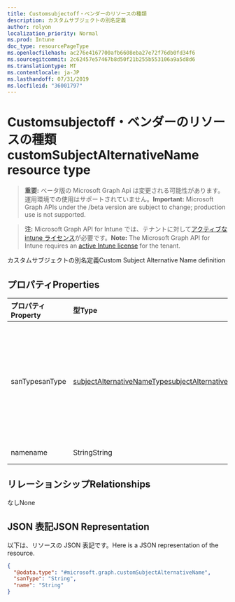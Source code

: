 ```yaml
---
title: Customsubjectoff・ベンダーのリソースの種類
description: カスタムサブジェクトの別名定義
author: rolyon
localization_priority: Normal
ms.prod: Intune
doc_type: resourcePageType
ms.openlocfilehash: ac276e4167700afb6608eba27e72f76db0fd34f6
ms.sourcegitcommit: 2c62457e57467b8d50f21b255b553106a9a5d8d6
ms.translationtype: MT
ms.contentlocale: ja-JP
ms.lasthandoff: 07/31/2019
ms.locfileid: "36001797"
---
```

# <a name="customsubjectalternativename-resource-type"></a><span data-ttu-id="31fcf-103">Customsubjectoff・ベンダーのリソースの種類</span><span class="sxs-lookup"><span data-stu-id="31fcf-103">customSubjectAlternativeName resource type</span></span>

> <span data-ttu-id="31fcf-104">**重要:** ベータ版の Microsoft Graph Api は変更される可能性があります。運用環境での使用はサポートされていません。</span><span class="sxs-lookup"><span data-stu-id="31fcf-104">**Important:** Microsoft Graph APIs under the /beta version are subject to change; production use is not supported.</span></span>

> <span data-ttu-id="31fcf-105">**注:** Microsoft Graph API for Intune では、テナントに対して[アクティブな intune ライセンス](https://go.microsoft.com/fwlink/?linkid=839381)が必要です。</span><span class="sxs-lookup"><span data-stu-id="31fcf-105">**Note:** The Microsoft Graph API for Intune requires an [active Intune license](https://go.microsoft.com/fwlink/?linkid=839381) for the tenant.</span></span>

<span data-ttu-id="31fcf-106">カスタムサブジェクトの別名定義</span><span class="sxs-lookup"><span data-stu-id="31fcf-106">Custom Subject Alternative Name definition</span></span>

## <a name="properties"></a><span data-ttu-id="31fcf-107">プロパティ</span><span class="sxs-lookup"><span data-stu-id="31fcf-107">Properties</span></span>
|<span data-ttu-id="31fcf-108">プロパティ</span><span class="sxs-lookup"><span data-stu-id="31fcf-108">Property</span></span>|<span data-ttu-id="31fcf-109">型</span><span class="sxs-lookup"><span data-stu-id="31fcf-109">Type</span></span>|<span data-ttu-id="31fcf-110">説明</span><span class="sxs-lookup"><span data-stu-id="31fcf-110">Description</span></span>|
|:---|:---|:---|
|<span data-ttu-id="31fcf-111">sanType</span><span class="sxs-lookup"><span data-stu-id="31fcf-111">sanType</span></span>|[<span data-ttu-id="31fcf-112">subjectAlternativeNameType</span><span class="sxs-lookup"><span data-stu-id="31fcf-112">subjectAlternativeNameType</span></span>](../resources/intune-deviceconfig-subjectalternativenametype.md)|<span data-ttu-id="31fcf-113">カスタム SAN の種類。</span><span class="sxs-lookup"><span data-stu-id="31fcf-113">Custom SAN Type.</span></span> <span data-ttu-id="31fcf-114">可能な値は、`none`、`emailAddress`、`userPrincipalName`、`customAzureADAttribute`、`domainNameService` です。</span><span class="sxs-lookup"><span data-stu-id="31fcf-114">Possible values are: `none`, `emailAddress`, `userPrincipalName`, `customAzureADAttribute`, `domainNameService`.</span></span>|
|<span data-ttu-id="31fcf-115">name</span><span class="sxs-lookup"><span data-stu-id="31fcf-115">name</span></span>|<span data-ttu-id="31fcf-116">String</span><span class="sxs-lookup"><span data-stu-id="31fcf-116">String</span></span>|<span data-ttu-id="31fcf-117">ユーザー設定の SAN 名</span><span class="sxs-lookup"><span data-stu-id="31fcf-117">Custom SAN Name</span></span>|

## <a name="relationships"></a><span data-ttu-id="31fcf-118">リレーションシップ</span><span class="sxs-lookup"><span data-stu-id="31fcf-118">Relationships</span></span>
<span data-ttu-id="31fcf-119">なし</span><span class="sxs-lookup"><span data-stu-id="31fcf-119">None</span></span>

## <a name="json-representation"></a><span data-ttu-id="31fcf-120">JSON 表記</span><span class="sxs-lookup"><span data-stu-id="31fcf-120">JSON Representation</span></span>
<span data-ttu-id="31fcf-121">以下は、リソースの JSON 表記です。</span><span class="sxs-lookup"><span data-stu-id="31fcf-121">Here is a JSON representation of the resource.</span></span>
<!-- {
  "blockType": "resource",
  "@odata.type": "microsoft.graph.customSubjectAlternativeName"
}
-->
``` json
{
  "@odata.type": "#microsoft.graph.customSubjectAlternativeName",
  "sanType": "String",
  "name": "String"
}
```





